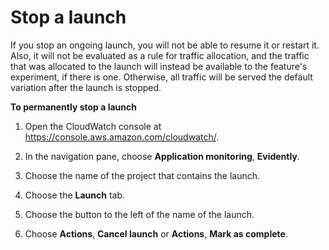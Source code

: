# Stop a launch<a name="CloudWatch-Evidently-stoplaunch"></a>

If you stop an ongoing launch, you will not be able to resume it or restart it\. Also, it will not be evaluated as a rule for traffic allocation, and the traffic that was allocated to the launch will instead be available to the feature's experiment, if there is one\. Otherwise, all traffic will be served the default variation after the launch is stopped\.

**To permanently stop a launch**

1. Open the CloudWatch console at [https://console\.aws\.amazon\.com/cloudwatch/](https://console.aws.amazon.com/cloudwatch/)\.

1. In the navigation pane, choose **Application monitoring**, **Evidently**\.

1. Choose the name of the project that contains the launch\.

1. Choose the **Launch** tab\.

1. Choose the button to the left of the name of the launch\.

1. Choose **Actions**, **Cancel launch** or **Actions**, **Mark as complete**\.